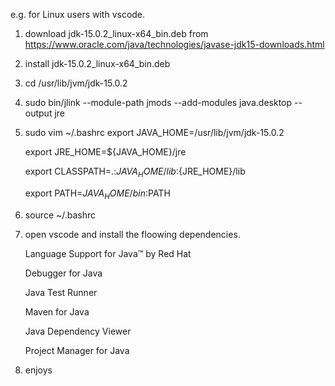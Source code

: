 
e.g. for Linux users with vscode.


1. download  jdk-15.0.2_linux-x64_bin.deb from https://www.oracle.com/java/technologies/javase-jdk15-downloads.html

2. install jdk-15.0.2_linux-x64_bin.deb 

3. cd  /usr/lib/jvm/jdk-15.0.2

4. sudo bin/jlink --module-path jmods --add-modules java.desktop --output jre

5. sudo vim ~/.bashrc
   export JAVA_HOME=/usr/lib/jvm/jdk-15.0.2

   export JRE_HOME=${JAVA_HOME}/jre

   export CLASSPATH=.:${JAVA_HOME}/lib:${JRE_HOME}/lib

   export PATH=${JAVA_HOME}/bin:$PATH

6. source ~/.bashrc

7. open vscode and install the floowing dependencies.

   Language Support for Java™ by Red Hat

   Debugger for Java

   Java Test Runner

   Maven for Java

   Java Dependency Viewer
   
   Project Manager for Java


8. enjoys